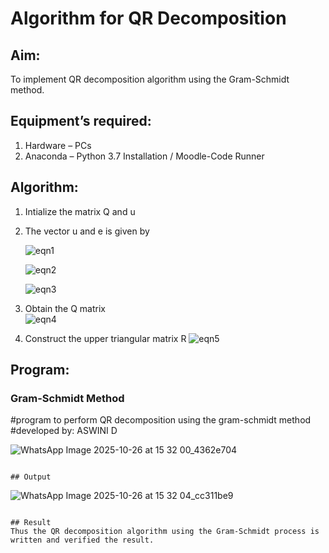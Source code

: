 # Algorithm for QR Decomposition
## Aim:
To implement QR decomposition algorithm using the Gram-Schmidt method.
## Equipment’s required:
1.	Hardware – PCs
2.	Anaconda – Python 3.7 Installation / Moodle-Code Runner
## Algorithm:
1.	Intialize the matrix Q and u
2.	The vector u and e is given by

    ![eqn1](./ex4.jpg)

    ![eqn2](./ex6.jpg)

    ![eqn3](./ex3.jpg)

3.	Obtain the Q matrix   
    ![eqn4](./ex1.jpg)
4.	Construct the upper triangular matrix R
    ![eqn5](./ex2.jpg)



## Program:
### Gram-Schmidt Method
#program to perform QR decomposition using the gram-schmidt method
#developed by: ASWINI D

![WhatsApp Image 2025-10-26 at 15 32 00_4362e704](https://github.com/user-attachments/assets/4802ac0f-fba2-4bd7-98e0-686ddf8c5338)






```

## Output
```
![WhatsApp Image 2025-10-26 at 15 32 04_cc311be9](https://github.com/user-attachments/assets/6a9f47b6-b5c6-4ec0-a610-2a9116d0f9b8)

```

## Result
Thus the QR decomposition algorithm using the Gram-Schmidt process is written and verified the result.
